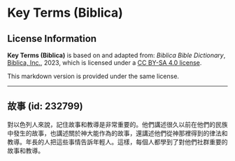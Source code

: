 # Key Terms (Biblica)

## License Information

**Key Terms (Biblica)** is based on and adapted from: _Biblica Bible Dictionary_, [Biblica, Inc.](https://www.biblica.com/), 2023, which is licensed under a [CC BY-SA 4.0 license](https://creativecommons.org/licenses/by-sa/4.0/legalcode.en).

This markdown version is provided under the same license.



--------------------------------

## 故事 (id: 232799)

對以色列人來說，記住故事和教導是非常重要的。他們講述很久以前在他們的民族中發生的故事，也講述關於神大能作為的故事，還講述他們從神那裡得到的律法和教導。年長的人把這些事情告訴年輕人。這樣，每個人都學到了對他們社群重要的故事和教導。


